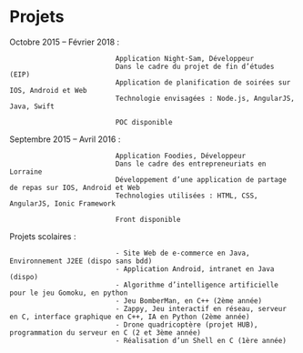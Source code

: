 # Projets

Octobre 2015 – Février 2018 : 

                              Application Night-Sam, Développeur
                              Dans le cadre du projet de fin d’études (EIP)
                              Application de planification de soirées sur IOS, Android et Web
                              Technologie envisagées : Node.js, AngularJS, Java, Swift

                              POC disponible

Septembre 2015 – Avril 2016 : 

                              Application Foodies, Développeur 
                              Dans le cadre des entrepreneuriats en Lorraine
                              Développement d’une application de partage de repas sur IOS, Android et Web
                              Technologies utilisées : HTML, CSS, AngularJS, Ionic Framework

                              Front disponible

Projets scolaires :           

                              - Site Web de e-commerce en Java, Environnement J2EE (dispo sans bdd)
                              - Application Android, intranet en Java (dispo)
                              - Algorithme d’intelligence artificielle pour le jeu Gomoku, en python 
                              - Jeu BomberMan, en C++ (2ème année)
                              - Zappy, Jeu interactif en réseau, serveur en C, interface graphique en C++, IA en Python (2ème année)
                              - Drone quadricoptère (projet HUB), programmation du serveur en C (2 et 3ème année)
                              - Réalisation d’un Shell en C (1ère année)
